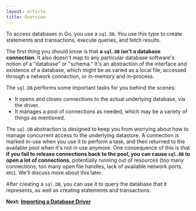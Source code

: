 ```yaml
---
layout: article
title: Overview
---
```


To access databases in Go, you use a `sql.DB`. You use this type to create
statements and transactions, execute queries, and fetch results.

The first thing you should know is that **a `sql.DB` isn't a database
connection**. It also doesn't map to any particular database software's notion
of a "database" or "schema." It's an abstraction of the interface and existence
of a database, which might be as varied as a local file, accessed through a network
connection, or in-memory and in-process.

The `sql.DB` performs some important tasks for you behind the scenes:

* It opens and closes connections to the actual underlying database, via the driver.
* It manages a pool of connections as needed, which may be a variety of things as mentioned.

The `sql.DB` abstraction is designed to keep you from worrying about how to
manage concurrent access to the underlying datastore.  A connection is marked
in-use when you use it to perform a task, and then returned to the available
pool when it's not in use anymore. One consequence of this is that **if you fail
to release connections back to the pool, you can cause `sql.DB` to open a lot of
connections**, potentially running out of resources (too many connections, too
many open file handles, lack of available network ports, etc). We'll discuss
more about this later.

After creating a `sql.DB`, you can use it to query the database that it
represents, as well as creating statements and transactions.

**Next: [Importing a Database Driver](importing.html)**
